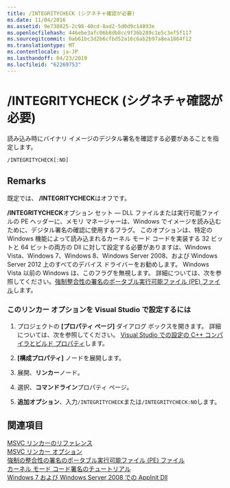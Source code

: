 ```yaml
---
title: /INTEGRITYCHECK (シグネチャ確認が必要)
ms.date: 11/04/2016
ms.assetid: 9e738825-2c98-40cd-8ad2-5d0d9c14893e
ms.openlocfilehash: 446ebe3afc06b8db8cc9f36b289c1e5c3ef5f117
ms.sourcegitcommit: 0ab61bc3d2b6cfbd52a16c6ab2b97a8ea1864f12
ms.translationtype: MT
ms.contentlocale: ja-JP
ms.lasthandoff: 04/23/2019
ms.locfileid: "62269753"
---
```

# <a name="integritycheck-require-signature-check"></a>/INTEGRITYCHECK (シグネチャ確認が必要)

読み込み時にバイナリ イメージのデジタル署名を確認する必要があることを指定します。

```
/INTEGRITYCHECK[:NO]
```

## <a name="remarks"></a>Remarks

既定では、 **/INTEGRITYCHECK**はオフです。

**/INTEGRITYCHECK**オプション セット — DLL ファイルまたは実行可能ファイルの PE ヘッダーに、メモリ マネージャーは、Windows でイメージを読み込むために、デジタル署名の確認に使用するフラグ。 このオプションは、特定の Windows 機能によって読み込まれるカーネル モード コードを実装する 32 ビットと 64 ビットの両方の Dll に対して設定する必要がありますは、Windows Vista、Windows 7、Windows 8、Windows Server 2008、および Windows Server 2012 上のすべてのデバイス ドライバーをお勧めします。 Windows Vista 以前の Windows は、このフラグを無視します。 詳細については、次を参照してください。[強制整合性の署名のポータブル実行可能ファイル (PE) ファイル](http://social.technet.microsoft.com/wiki/contents/articles/255.forced-integrity-signing-of-portable-executable-pe-files.aspx)します。

### <a name="to-set-this-linker-option-in-visual-studio"></a>このリンカー オプションを Visual Studio で設定するには

1. プロジェクトの **[プロパティ ページ]** ダイアログ ボックスを開きます。 詳細については、次を参照してください。 [Visual Studio での設定の C++ コンパイラとビルド プロパティ](../working-with-project-properties.md)します。

1. **[構成プロパティ]** ノードを展開します。

1. 展開、**リンカー**ノード。

1. 選択、**コマンドライン**プロパティ ページ。

1. **追加オプション**、入力`/INTEGRITYCHECK`または`/INTEGRITYCHECK:NO`します。

## <a name="see-also"></a>関連項目

[MSVC リンカーのリファレンス](linking.md)<br/>
[MSVC リンカー オプション](linker-options.md)<br/>
[強制の整合性の署名のポータブル実行可能ファイル (PE) ファイル](http://social.technet.microsoft.com/wiki/contents/articles/255.forced-integrity-signing-of-portable-executable-pe-files.aspx)<br/>
[カーネル モード コード署名のチュートリアル](https://msdn.microsoft.com/windows/hardware/gg487328.aspx)<br/>
[Windows 7 および Windows Server 2008 での AppInit Dll](https://msdn.microsoft.com/windows/hardware/gg463040.aspx)
